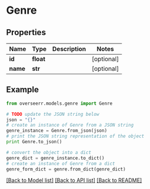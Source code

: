 # Genre


## Properties

Name | Type | Description | Notes
------------ | ------------- | ------------- | -------------
**id** | **float** |  | [optional] 
**name** | **str** |  | [optional] 

## Example

```python
from overseerr.models.genre import Genre

# TODO update the JSON string below
json = "{}"
# create an instance of Genre from a JSON string
genre_instance = Genre.from_json(json)
# print the JSON string representation of the object
print Genre.to_json()

# convert the object into a dict
genre_dict = genre_instance.to_dict()
# create an instance of Genre from a dict
genre_form_dict = genre.from_dict(genre_dict)
```
[[Back to Model list]](../README.md#documentation-for-models) [[Back to API list]](../README.md#documentation-for-api-endpoints) [[Back to README]](../README.md)


